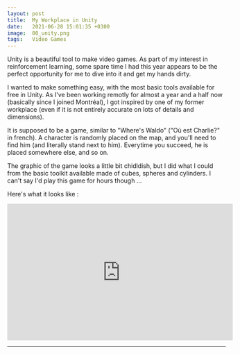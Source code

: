 ```yaml
---
layout: post
title:  My Workplace in Unity
date:   2021-06-28 15:01:35 +0300
image:  00_unity.png
tags:   Video Games
---
```


Unity is a beautiful tool to make video games. As part of my interest in reinforcement learning, some spare time I had this year appears to be the perfect opportunity for me to dive into it and get my hands dirty. 

I wanted to make something easy, with the most basic tools available for free in Unity. As I've been working remotly for almost a year and a half now (basically since I joined Montréal), I got inspired by one of my former workplace (even if it is not entirely accurate on lots of details and dimensions).

It is supposed to be a game, similar to "Where's Waldo" ("Où est Charlie?" in french). A character is randomly placed on the map, and you'll need to find him (and literally stand next to him). Everytime you succeed, he is placed somewhere else, and so on.

The graphic of the game looks a little bit chidldish, but I did what I could from the basic toolkit available made of cubes, spheres and cylinders. I can't say I'd play this game for hours though ...

Here's what it looks like :

<iframe width="520" height="315" src="https://www.youtube.com/embed/gXcjsOUpR7A" frameborder="0" allowfullscreen></iframe>

*** 

<br>
<br>
